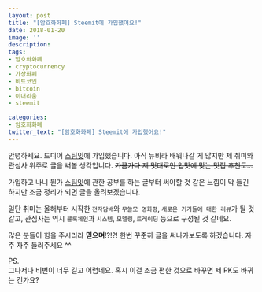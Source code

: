 ```yaml
---
layout: post
title: "[암호화화폐] Steemit에 가입했어요!"
date: 2018-01-20
image: ''
description:
tags:
- 암호화화폐
- cryptocurrency
- 가상화폐
- 비트코인
- bitcoin
- 이더리움
- steemit

categories:
- 암호화화폐
twitter_text: "[암호화화폐] Steemit에 가입했어요!"
---
```


  안녕하세요. 드디어 [스팀잇](https://steemit.com)에 가입했습니다. 아직 뉴비라 배워나갈 게 많지만 제 취미와 관심사 위주로 글을 써볼 생각입니다. ~~가끔가다 제 멋대로인 입맛에 맞는 맛집 추천도...~~  

  가입하고 나니 뭔가 [스팀잇](https://steemit.com)에 관한 공부를 하는 글부터 써야할 것 같은 느낌이 막 들긴 하지만 조금 정리가 되면 글을 올려보겠습니다.  

  일단 취미는 올해부터 시작한 `전자담배`와 `무쓸모 영화평`, `새로운 기기들에 대한 리뷰`가 될 것 같고, 관심사는 역시 `블록체인`과 `시스템`, `모델링`, `트레이딩` 등으로 구성될 것 같네요.  

  많은 분들이 힘을 주시리라 **믿으며**!?!?! 한번 꾸준히 글을 써나가보도록 하겠습니다. 자주 자주 들러주세요 ^^  

  PS.  
  그나저나 비번이 너무 길고 어렵네요. 혹시 이걸 조금 편한 것으로 바꾸면 제 PK도 바뀌는 건가요? 


